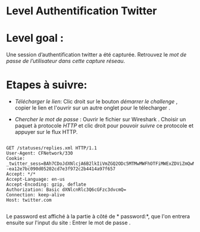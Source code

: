 # Level  Authentification Twitter
# Level goal : 
Une session d’authentification twitter a été capturée.
Retrouvez le *mot de passe de l’utilisateur dans cette capture réseau*. 



# Etapes à suivre:

- _Télécharger le lien_:
Clic droit sur le bouton *démarrer le challenge* , copier le lien et l'ouvrir sur un autre onglet pour le télecharger . 

- _Chercher le mot de passe_ : 
Ouvrir le fichier sur Wireshark . 
Choisir un paquet à protocole *HTTP* et clic droit pour pouvoir *suivre* ce protocole et appuyer sur le flux HTTP.
```

GET /statuses/replies.xml HTTP/1.1
User-Agent: CFNetwork/330
Cookie: _twitter_sess=BAh7CDoJdXNlcjA6B2lkIiVmZGQ2ODc5MTMwMWFhOTFiMWExZDViZmQwMGEz%250AOWNkMyIKZmxhc2hJQzonQWN0aW9uQ29udHJvbGxlcjo6Rmxhc2g6OkZsYXNo%250ASGFzaHsABjoKQHVzZWR7AA%253D%253D--ea12e7bc090d05202cd7e3f972c2b4414a97f657
Accept: */*
Accept-Language: en-us
Accept-Encoding: gzip, deflate
Authorization: Basic dXNlcnRlc3Q6cGFzc3dvcmQ=
Connection: keep-alive
Host: twitter.com


```
Le password est affiché à la partie à côté de * password:*, que l'on entrera ensuite sur l'input du site : Entrer le mot de passe . 





